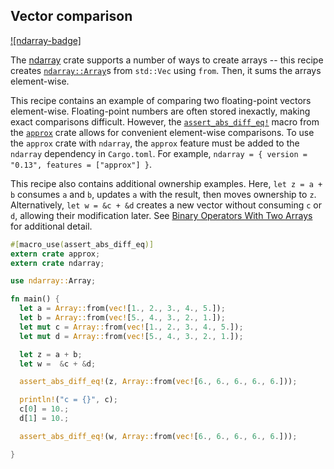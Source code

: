 ## Vector comparison
[![ndarray-badge]][ndarray]

The [ndarray] crate supports a number of ways to create arrays -- this recipe creates 
[`ndarray::Array`]s from `std::Vec` using `from`. Then, it sums the arrays element-wise.

This recipe contains an example of comparing two floating-point vectors element-wise. 
Floating-point numbers are often stored inexactly, making exact comparisons difficult. 
However, the [`assert_abs_diff_eq!`] macro from the [`approx`] crate allows for convenient 
element-wise comparisons. To use the `approx` crate with `ndarray`, the `approx` 
feature must be added to the `ndarray` dependency in `Cargo.toml`. For example, 
`ndarray = { version = "0.13", features = ["approx"] }`.

This recipe also contains additional ownership examples. Here, `let z = a + b` consumes 
`a` and `b`, updates `a` with the result, then moves ownership to `z`. Alternatively, 
`let w = &c + &d` creates a new vector without consuming `c` or `d`, allowing 
their modification later. See [Binary Operators With Two Arrays] for additional detail.

```rust
#[macro_use(assert_abs_diff_eq)]
extern crate approx;
extern crate ndarray;

use ndarray::Array;

fn main() {
  let a = Array::from(vec![1., 2., 3., 4., 5.]);
  let b = Array::from(vec![5., 4., 3., 2., 1.]);
  let mut c = Array::from(vec![1., 2., 3., 4., 5.]);
  let mut d = Array::from(vec![5., 4., 3., 2., 1.]);

  let z = a + b;
  let w =  &c + &d;

  assert_abs_diff_eq!(z, Array::from(vec![6., 6., 6., 6., 6.]));

  println!("c = {}", c);
  c[0] = 10.;
  d[1] = 10.;

  assert_abs_diff_eq!(w, Array::from(vec![6., 6., 6., 6., 6.]));

}
```

[ndarray]: https://docs.rs/crate/ndarray/*
[`ndarray::Array`]: https://docs.rs/ndarray/*/ndarray/struct.ArrayBase.html
[`assert_abs_diff_eq!`]: https://docs.rs/approx/*/approx/macro.assert_abs_diff_eq.html
[`approx`]: https://docs.rs/approx/*/approx/index.html
[Binary Operators With Two Arrays]: https://docs.rs/ndarray/*/ndarray/struct.ArrayBase.html#binary-operators-with-two-arrays
